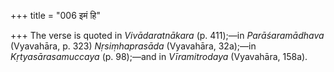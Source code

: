 +++
title = "006 इमं हि"

+++
The verse is quoted in *Vivādaratnākara* (p. 411);—in *Parāśaramādhava*
(Vyavahāra, p. 323) *Nṛsiṃhaprasāda* (Vyavahāra, 32a);—in
*Kṛtyasārasamuccaya* (p. 98);—and in *Vīramitrodaya* (Vyavahāra, 158a).


